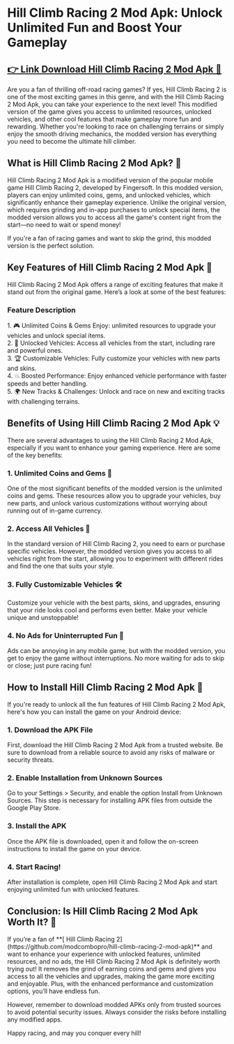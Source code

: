 <h1>Hill Climb Racing 2 Mod Apk: Unlock Unlimited Fun and Boost Your Gameplay</h1>

## [👉 Link Download Hill Climb Racing 2 Mod Apk 💾](https://gvfu.short.gy/hill-climb-racing-2-mod-apk)

Are you a fan of thrilling off-road racing games? If yes, Hill Climb Racing 2 is one of the most exciting games in this genre, and with the Hill Climb Racing 2 Mod Apk, you can take your experience to the next level! This modified version of the game gives you access to unlimited resources, unlocked vehicles, and other cool features that make gameplay more fun and rewarding. Whether you're looking to race on challenging terrains or simply enjoy the smooth driving mechanics, the modded version has everything you need to become the ultimate hill climber.

<h2>What is Hill Climb Racing 2 Mod Apk? 🏁</h2>
Hill Climb Racing 2 Mod Apk is a modified version of the popular mobile game Hill Climb Racing 2, developed by Fingersoft. In this modded version, players can enjoy unlimited coins, gems, and unlocked vehicles, which significantly enhance their gameplay experience. Unlike the original version, which requires grinding and in-app purchases to unlock special items, the modded version allows you to access all the game's content right from the start—no need to wait or spend money!

If you're a fan of racing games and want to skip the grind, this modded version is the perfect solution.

<h2>Key Features of Hill Climb Racing 2 Mod Apk 🚗</h2>
Hill Climb Racing 2 Mod Apk offers a range of exciting features that make it stand out from the original game. Here’s a look at some of the best features:
<h3>Feature	Description</h3>
1. 🎮 Unlimited Coins & Gems	Enjoy: unlimited resources to upgrade your vehicles and unlock special items.<br>
2. 🚗 Unlocked Vehicles:	Access all vehicles from the start, including rare and powerful ones.<br>
3. 🏆 Customizable Vehicles:	Fully customize your vehicles with new parts and skins.<br>
4. 💥 Boosted Performance:	Enjoy enhanced vehicle performance with faster speeds and better handling.<br>
5. 🌍 New Tracks & Challenges:	Unlock and race on new and exciting tracks with challenging terrains.<br>

<h2>Benefits of Using Hill Climb Racing 2 Mod Apk 💡</h2>
There are several advantages to using the Hill Climb Racing 2 Mod Apk, especially if you want to enhance your gaming experience. Here are some of the key benefits:

<h3>1. Unlimited Coins and Gems 💸</h3>
One of the most significant benefits of the modded version is the unlimited coins and gems. These resources allow you to upgrade your vehicles, buy new parts, and unlock various customizations without worrying about running out of in-game currency.

<h3>2. Access All Vehicles 🚙</h3>
In the standard version of Hill Climb Racing 2, you need to earn or purchase specific vehicles. However, the modded version gives you access to all vehicles right from the start, allowing you to experiment with different rides and find the one that suits your style.

<h3>3. Fully Customizable Vehicles 🛠️</h3>
Customize your vehicle with the best parts, skins, and upgrades, ensuring that your ride looks cool and performs even better. Make your vehicle unique and unstoppable!

<h3>4. No Ads for Uninterrupted Fun 🚫</h3>
Ads can be annoying in any mobile game, but with the modded version, you get to enjoy the game without interruptions. No more waiting for ads to skip or close; just pure racing fun!

<h2>How to Install Hill Climb Racing 2 Mod Apk 📲</h2>
If you're ready to unlock all the fun features of Hill Climb Racing 2 Mod Apk, here's how you can install the game on your Android device:

<h3>1. Download the APK File </h3>
First, download the Hill Climb Racing 2 Mod Apk from a trusted website. Be sure to download from a reliable source to avoid any risks of malware or security threats.

<h3>2. Enable Installation from Unknown Sources</h3>
Go to your Settings > Security, and enable the option Install from Unknown Sources. This step is necessary for installing APK files from outside the Google Play Store.

<h3>3. Install the APK</h3>
Once the APK file is downloaded, open it and follow the on-screen instructions to install the game on your device.

<h3>4. Start Racing!</h3>
After installation is complete, open Hill Climb Racing 2 Mod Apk and start enjoying unlimited fun with unlocked features.

<h2>Conclusion: Is Hill Climb Racing 2 Mod Apk Worth It? 🤔</h2>
If you’re a fan of **[ Hill Climb Racing 2](https://github.com/modcombopro/hill-climb-racing-2-mod-apk)** and want to enhance your experience with unlocked features, unlimited resources, and no ads, the Hill Climb Racing 2 Mod Apk is definitely worth trying out! It removes the grind of earning coins and gems and gives you access to all the vehicles and upgrades, making the game more exciting and enjoyable. Plus, with the enhanced performance and customization options, you’ll have endless fun.

However, remember to download modded APKs only from trusted sources to avoid potential security issues. Always consider the risks before installing any modified apps.

Happy racing, and may you conquer every hill!
